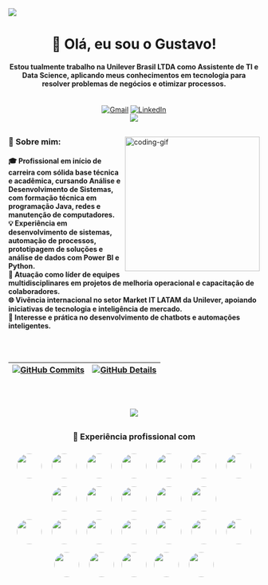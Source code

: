 <!-- ![Descrição do GIF](https://cdn-images-1.medium.com/max/918/1*U3WRRwLx3zeDkHmIVGLJdw.gif) -->
<!-- ![Descrição do GIF](https://64.media.tumblr.com/5a34cf45b8639374f1c9205cd9336cb8/ad986e8203b27033-8a/s540x810/ef643eef41337ca73045bd83c3f594b8746f7798.gif) -->

<img src="https://64.media.tumblr.com/90d358287f95efa38e587f9ca7dfdcb7/1f630a88a8863680-78/s1280x1920/0b7de67c132d032110d0eb31c4a6085ae89a7b9c.gif" />


<h1 align="center">👋 Olá, eu sou o Gustavo!</h1>

<h4 align="center">Estou tualmente trabalho na Unilever Brasil LTDA como Assistente de TI e Data Science, aplicando meus conhecimentos em tecnologia para resolver problemas de negócios e otimizar processos.</h4>

<div align="center"><br/>
  <a href="mailto:aphexragedev@gmail.com"><img src="https://img.shields.io/badge/Gmail-333333?style=for-the-badge&logo=gmail&logoColor=red" alt="Gmail" /></a> 
  <a href="" target="_blank"><img src="https://img.shields.io/badge/LinkedIn-0077B5?style=for-the-badge&logo=linkedin&logoColor=white" alt="LinkedIn" /></a> 
  <div align="center">
  <img src="https://visitor-badge.laobi.icu/badge?page_id=Aphexrage&"  />
</div>
</div>

##

<img align="right" alt="coding-gif" width="270" src="https://media.tenor.com/2unHkuoMLhcAAAAM/data-code.gif">

<h3 align="left">📖 Sobre mim:</h3>

<h4 align="left">
  🎓 Profissional em início de carreira com sólida base técnica e acadêmica, cursando Análise e Desenvolvimento de Sistemas, com formação técnica em programação Java, redes e manutenção de computadores.</br>
  💡 Experiência em desenvolvimento de sistemas, automação de processos, prototipagem de soluções e análise de dados com Power BI e Python.</br>
  🧠 Atuação como líder de equipes multidisciplinares em projetos de melhoria operacional e capacitação de colaboradores.</br>
  🌐 Vivência internacional no setor Market IT LATAM da Unilever, apoiando iniciativas de tecnologia e inteligência de mercado.</br>
  🤖 Interesse e prática no desenvolvimento de chatbots e automações inteligentes.
</h4>

<br>

##

 | [![GitHub Commits](http://github-profile-summary-cards.vercel.app/api/cards/productive-time?username=aphexrage&theme=github_dark&utcOffset=-3)](https://github.com/vn7n24fzkq/github-profile-summary-cards) | [![GitHub Details](http://github-profile-summary-cards.vercel.app/api/cards/profile-details?username=aphexrage&theme=github_dark)](https://github.com/vn7n24fzkq/github-profile-summary-cards) |  
 | ----------- | ----------- |

<br></br>

</div>
   <div align="center" >
     <img src="https://github-profile-trophy.vercel.app/?username=aphexrage&row=1&column=6&theme=github_dark&margin-w=15&margin-h=15"/>
  </div>

##

<h3 align="center">🔧 Experiência profissional com</h3>

<div align="center">
  <img src="https://store-images.s-microsoft.com/image/apps.60707.161bd463-9f0d-4108-88b5-1fcd680cb12f.fe1019b0-9c16-4674-93d3-27881e9d721f.a26ff6e5-07e4-4c75-92b8-2ce71f88467b" style="width:50px; height:50px; border-radius:50%; margin:8px;" />
  <img src="https://www.csn.edu/sites/default/files/image/0021/209703/Windows-11-Icon.jpg" style="width:50px; height:50px; border-radius:50%; margin:8px;" />
  <img src="https://encrypted-tbn0.gstatic.com/images?q=tbn:ANd9GcSwTsKBgt67g7V83MUa-6I2Ex33DrnrxBDwMw&s" style="width:50px; height:50px; border-radius:50%; margin:8px;" />
  <img src="https://media.datacamp.com/legacy/v1714478776/re388xshtgihucfiiavf.png" style="width:50px; height:50px; border-radius:50%; margin:8px;" />
  <img src="https://encrypted-tbn0.gstatic.com/images?q=tbn:ANd9GcRKwbhZGRJRPqygwFW19xBMNtDBeWsCaT9Oog&s" style="width:50px; height:50px; border-radius:50%; margin:8px;" />
  <img src="https://media2.dev.to/dynamic/image/width=1080,height=1080,fit=cover,gravity=auto,format=auto/https%3A%2F%2Fdev-to-uploads.s3.amazonaws.com%2Fuploads%2Farticles%2Fqo23tbzej4ll5mdkrwnd.jpg" style="width:50px; height:50px; border-radius:50%; margin:8px;" />
  <img src="https://thumbs.dreamstime.com/b/%C3%ADcone-logo-design-ui-ou-ux-app-do-base-de-dados-do-sql-96841999.jpg" style="width:50px; height:50px; border-radius:50%; margin:8px;" />
  <img src="https://img.utdstc.com/icon/f6f/11c/f6f11c75fda63dd454fa5db9610a77cfd6752be4db11010f2e4252551a4abccd:200" style="width:50px; height:50px; border-radius:50%; margin:8px;" />
  <img src="https://encrypted-tbn0.gstatic.com/images?q=tbn:ANd9GcTvyuHWMd6UOi4d_oVuHTBZsGvS7kG6TFK2yQ&s" style="width:50px; height:50px; border-radius:50%; margin:8px;" />
  <img src="https://encrypted-tbn0.gstatic.com/images?q=tbn:ANd9GcRlq66HeESjzaeRS-HUIpzkTSA4vtqsU6DBUA&s" style="width:50px; height:50px; border-radius:50%; margin:8px;" />
  <img src="https://encrypted-tbn0.gstatic.com/images?q=tbn:ANd9GcTFzCIuPsPokbP-V0RFFgCRJqcve5gpjJmTtg&s" style="width:50px; height:50px; border-radius:50%; margin:8px;" />
  <img src="https://encrypted-tbn0.gstatic.com/images?q=tbn:ANd9GcQpYjJum800-sDfZz-8yznUui_7lUYzeoFOcg&s" style="width:50px; height:50px; border-radius:50%; margin:8px;" />
  
<div align="center">
  <img src="https://encrypted-tbn0.gstatic.com/images?q=tbn:ANd9GcSHhYIgLQICyLdxxt1uEcA4mTUM8-kNrMMMQA&s" style="width:50px; height:50px; border-radius:50%; margin:8px;" />
  <img src="https://encrypted-tbn0.gstatic.com/images?q=tbn:ANd9GcQ3pvzKui2p5LEMMr2J7o6AERuVxMAjkKHNAQ&s" style="width:50px; height:50px; border-radius:50%; margin:8px;" />
  <img src="https://pbs.twimg.com/profile_images/1452637606559326217/GFz_P-5e_400x400.png" style="width:50px; height:50px; border-radius:50%; margin:8px;" />
  <img src="https://miro.medium.com/v2/resize:fit:774/1*LwAbo2EBULD_MrLS6vT79Q.png" style="width:50px; height:50px; border-radius:50%; margin:8px;" />
  <img src="https://meta-q.cdn.bubble.io/f1718125893082x625655806421663100/aws-app-icon.jpg" style="width:50px; height:50px; border-radius:50%; margin:8px;" />
  <img src="https://encrypted-tbn0.gstatic.com/images?q=tbn:ANd9GcSuZr_fCzpvLkG7vOInbfb6wxGZwWdSfFxQEw&s" style="width:50px; height:50px; border-radius:50%; margin:8px;" />
  <img src="https://www.comset.co.uk/wp-content/uploads/2018/09/fabric-banner-2-1200x1200.png" style="width:50px; height:50px; border-radius:50%; margin:8px;" />
  <img src="https://encrypted-tbn0.gstatic.com/images?q=tbn:ANd9GcRCAJH4R87uV3Rvncs3L3urjeNESAfJGTMTrA&s" style="width:50px; height:50px; border-radius:50%; margin:8px;" />
  <img src="https://yt3.googleusercontent.com/-oAx1DAiLyJxYg71Bj60nEarlrnKq6HoGhsTd_TwABhxQsBmlOfzsp2TW4tlxZD_6kFNS0uW=s900-c-k-c0x00ffffff-no-rj" style="width:50px; height:50px; border-radius:50%; margin:8px;" />
  <img src="https://www.logiciels.pro/wp-content/uploads/2025/03/terraform-avis-prix-fonctionnalites-alternatives.webp" style="width:50px; height:50px; border-radius:50%; margin:3px;" />
  <img src="https://encrypted-tbn0.gstatic.com/images?q=tbn:ANd9GcRZ6NCxPLGi_MIQmnA7DwXINCdm5vHiGUkygA&s" style="width:50px; height:50px; border-radius:50%; margin:8px;" />
  <img src="https://yt3.googleusercontent.com/7aMstlSvB1R2xAAOxF91vHWtAX2bhptsv6ROXPglCOyax0HKc8AATSYbqKr-10u4WvJ-e08b7Qg=s900-c-k-c0x00ffffff-no-rj" style="width:50px; height:50px; border-radius:50%; margin:8px;" />
</div>

<div align="center">
</div>

<!--
<p align="center">
  <img src="https://editor.analyticsvidhya.com/uploads/112801.gif" alt="Descrição do GIF" width="800"/>
</p>
-->

<br>

<!-- ![Descrição do GIF](https://i.pinimg.com/originals/7d/04/0e/7d040e94931427709008aaeda14db9c8.gif) -->

<img src="https://www.animatedimages.org/data/media/562/animated-line-image-0184.gif" width="1920" height=0.4/>
